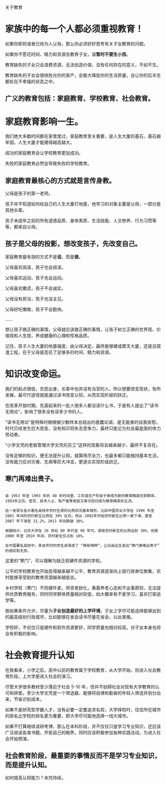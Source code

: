 关于教育

# 家族中的每一个人都必须重视教育！

如果你即将或者已经为人父母，那么你必须好好思考有关子女教育的问题。

如果你不愿花时间、精力和资源去教育子女，请**暂时不要生小孩**。

教育缺失的子女只会浪费资源，无法创造价值，没有任何存在的意义，不如不生。

教育缺失的子女会很快败光你的家产，会极大降低你的生活质量，会让你的后半生都处在不幸福的状态之中。


## 广义的教育包括：家庭教育、学校教育、社会教育。


# 家庭教育影响一生。

我们绝大多数时间都在家里度过，家庭教育至关重要，是人生大厦的基石，基石越牢固，人生大厦才能建得越高越大。

成功的家庭教育会让学校教育更加成功。

失败的家庭教育必然会导致失败的学校教育。

## 家庭教育最核心的方式就是言传身教。

父母是孩子的第一老师。

孩子并不知道如何给自己的人生大厦打地基，他学习的对象主要是父母，一部分是其他长辈。

孩子未成年之前的所有道德品质、身体素质、生活技能、人文修养、行为习惯等等，都来自父母。

## 孩子是父母的投影，想改变孩子，先改变自己。

家庭教育最有效的方式不是**说**，而是**做**。

父母喜欢阅读，孩子也会阅读。

父母喜欢运动，孩子也会运动。

父母喜欢撒谎，孩子不会诚实。

父母没有担当，孩子也没主见。

父母好吃懒做，孩子不会勤快。

……

想让孩子做正确的事情，父母就应该做正确的事情，让孩子树立正确的世界观、价值观和人生观，养成健康的心理和性格品质。

记住，孩子人生大厦的地基强度，由父母决定，最终能够建成摩天大厦，还是豆腐渣工程，在于父母是否花了足够多的时间、精力和资源。


# 知识改变命运。

我们的起点很低，农民出身，长辈中也并没有当官的人，所以想要改变现状，有所发展，最可行途径就是通过读书改变认知，从而实现阶层的跃迁。

在改革开放时期，先富起来的一批人很多人都没读什么书，于是有人提出了“读书无用论”，影响了很多没有读多少书的人。

“读书无用论”是特殊时期根据少数样本总结出的愚蠢论调，是无能者的自我安慰，时代已经发生巨大改变，没有知识将失去竞争力，最终只能沦为社会最底层的体力劳动者。

“小学文凭的老板管理大学文凭的员工”这样的现象将会越来越少，最终不复存在。

没有足够的知识，便无法提升认知，就算用尽全力，也最多都只能维持基本生活，没有能力应对灾难、生病等巨大冲击，更遑论实现阶级跃迁。

## 寒门再难出贵子。

```

自 1953 年至 1993 年的 40 年时间里，工农或无产阶级子弟成为新的教育精英优势群体，1993年之后，官员、技术人士、有产者等家庭又再次回归成为教育精英的主流。

这一发现与各大著名高校中农村生源的比例状况基本相符，比如中国农业大学在 1999 年至 2001 年间的农村新生比例在 39% 左右，但从 2002年开始农村新生比例一直下滑，直至 2007 年下滑至 31.2%，2011 年则跌破 30%。

根据统计，北京大学在 20 世纪 80 年代至 90 年代，录取农村新生的比例达到 30%，但是 2000 年至 2010 年间，农村新生仅占到 10%。

在中国著名高校中，来自农村的学生逐渐成了 “稀有物种”，公众由此生发出“寒门再难出贵子” 的感叹和无奈。

```

这里的“寒门”，可以理解为缺乏软硬件资源的学校。

公平的学校教育也开始变得越来越不公平，教育资源逐渐向上级行政单位聚集，农村能够享受到的教育资源越来越低劣。

乡村学校（寒门）不但硬件差，师资老龄化，秉着养老心态和不出事原则，无法提供优质教育服务，同时同学群体质量相对较低，如大概率有不爱学习，喜欢打架逃学等。

故如果条件允许，尽量为**子女创造最好的上学环境**，子女上学尽可能选择能够达到的最高级别行政城市，比如能够在省会读书尽量在省会，以此类推。

学校好，不仅仅只是硬件和软件资源更好，同学质量也相对较高，对子女本身也将会有积极的影响。

# 社会教育提升认知

在我看来，小学之后，高中以前的教育属于学校教育，从大学开始，则进入社会教育阶段，上大学是进入社会的演习。

尽管大学很多教材至少落后于社会 5-10 年，但并不妨碍社会对现有大学教育的认可和钟爱。至少大学文凭是一个筛选器，能够将自律和勤奋的年轻人筛选并划分出来，节省识别成本。

如果不是研究型学霸人才，没有必要一定要追求名校，大学择校时，往往所在城市的排名比学校的排名更为重要，即大学尽可能地选择一线大城市。

如果不打算继续读研考博，那么在本科阶段，并不仅仅只是学习专业知识，还应该广泛阅读各类书籍，开拓自己的眼界，同时应该积极参加各种实践活动，为进入社会开始预演。

## 社会教育阶段，最重要的事情反而不是学习专业知识，而是提升认知。

如何提高认知能力？未完待续。


